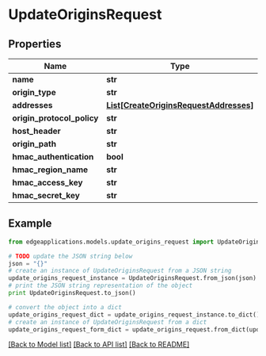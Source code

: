 # UpdateOriginsRequest


## Properties
Name | Type | Description | Notes
------------ | ------------- | ------------- | -------------
**name** | **str** |  | 
**origin_type** | **str** |  | [optional] 
**addresses** | [**List[CreateOriginsRequestAddresses]**](CreateOriginsRequestAddresses.md) |  | 
**origin_protocol_policy** | **str** |  | [optional] 
**host_header** | **str** |  | 
**origin_path** | **str** |  | [optional] 
**hmac_authentication** | **bool** |  | [optional] 
**hmac_region_name** | **str** |  | [optional] 
**hmac_access_key** | **str** |  | [optional] 
**hmac_secret_key** | **str** |  | [optional] 

## Example

```python
from edgeapplications.models.update_origins_request import UpdateOriginsRequest

# TODO update the JSON string below
json = "{}"
# create an instance of UpdateOriginsRequest from a JSON string
update_origins_request_instance = UpdateOriginsRequest.from_json(json)
# print the JSON string representation of the object
print UpdateOriginsRequest.to_json()

# convert the object into a dict
update_origins_request_dict = update_origins_request_instance.to_dict()
# create an instance of UpdateOriginsRequest from a dict
update_origins_request_form_dict = update_origins_request.from_dict(update_origins_request_dict)
```
[[Back to Model list]](../README.md#documentation-for-models) [[Back to API list]](../README.md#documentation-for-api-endpoints) [[Back to README]](../README.md)


